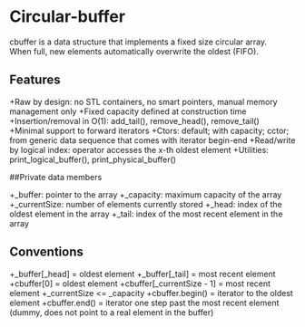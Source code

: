 # Circular-buffer

cbuffer<T> is a data structure that implements a fixed size circular array.<br>
When full, new elements automatically overwrite the oldest (FIFO).<br>

## Features

+Raw by design: no STL containers, no smart pointers, manual memory management only
+Fixed capacity defined at construction time
+Insertion/removal in O(1): add_tail(), remove_head(), remove_tail()
+Minimal support to forward iterators
+Ctors: default; with capacity; cctor; from generic data sequence that comes with iterator begin-end
+Read/write by logical index: operator[](x) accesses the x-th oldest element
+Utilities: print_logical_buffer(), print_physical_buffer()

##Private data members

+_buffer: pointer to the array
+_capacity: maximum capacity of the array
+_currentSize: number of elements currently stored
+_head: index of the oldest element in the array
+_tail: index of the most recent element in the array

## Conventions
+_buffer[_head] = oldest element
+_buffer[_tail] = most recent element
+cbuffer[0] = oldest element
+cbuffer[_currentSize - 1] = most recent element
+_currentSize <= _capacity
+cbuffer.begin() = iterator to the oldest element
+cbuffer.end() = iterator one step past the most recent element (dummy, does not point to a real element in the buffer)
